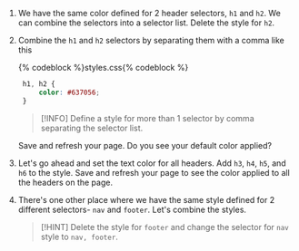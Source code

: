 1. We have the same color defined for 2 header selectors, `h1` and `h2`. We can combine the selectors into a selector list. Delete the style for `h2`. 

1. Combine the `h1` and `h2` selectors by separating them with a comma like this

   {% codeblock %}styles.css{% codeblock %}
   ```css
    h1, h2 {
        color: #637056;
    }
   ```

    >[!INFO]
    >Define a style for more than 1 selector by comma separating the selector list. 

    Save and refresh your page. Do you see your default color applied?

1. Let's go ahead and set the text color for all headers. Add `h3`, `h4`, `h5`, and `h6` to the style. Save and refresh your page to see the color applied to all the headers on the page.

1. There's one other place where we have the same style defined for 2 different selectors- `nav` and `footer`. Let's combine the styles.
    
   >[!HINT]
   >Delete the style for `footer` and change the selector for `nav` style to `nav, footer`.

